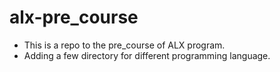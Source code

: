 # alx-pre_course
 - This is a repo to the pre_course of ALX program.
 - Adding a few directory for different programming language. 

